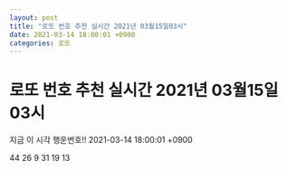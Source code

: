 ```yaml
---
layout: post
title: "로또 번호 추천 실시간 2021년 03월15일03시"
date: 2021-03-14 18:00:01 +0900
categories: 로또
---
```


# 로또 번호 추천 실시간 2021년 03월15일03시

지금 이 시각 행운번호!! 2021-03-14 18:00:01 +0900

 44  26  9  31  19  13 

